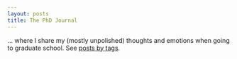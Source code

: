```yaml
---
layout: posts
title: The PhD Journal
---
```


<!-- Welcome to *The PhD Journal*,  -->
 ... where I share my (mostly unpolished) thoughts and emotions when going to graduate school. See [posts by tags]({{base_url}}/tags).
<!-- . The topics include artificial intelligence, computer science, education, sports, life, and random photos. I try to post a few entries every week, most of which are unfortunately not polished. However, they should still be a good channel to establish a deep connection between us. -->

<!-- Enjoy the ride! -->



